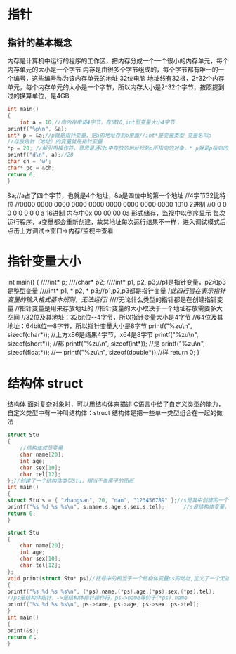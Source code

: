 # 指针
## 指针的基本概念
内存是计算机中运行的程序的工作区，把内存分成一个一个很小的内存单元，每个内存单元的大小是一个字节
内存是由很多个字节组成的，每个字节都有唯一的一个编号，这些编号称为该内存单元的地址
32位电脑
地址线有32根，2^32个内存单元，每个内存单元的大小是一个字节，所以内存大小是2^32个字节，按照提到过的换算单位，是4GB
```c
int main()
{
	int a = 10;//向内存申请4字节，存储10,int型变量大小4字节
printf("%p\n", &a);
int* p = &a;//p就是指针变量，把a的地址存到p里面//int*是变量类型 变量名叫p
//存放指针（地址）的变量就是指针变量
*p = 20; //解引用操作符，意思是通过p中存放的地址找到p所指向的对象，* p就是p指向的对象
printf("d\n", a);//20
char ch = 'w';
char* pc = &ch;
return 0;
}
```
&a;//a占了四个字节，也就是4个地址，&a是四位中的第一个地址
     //4字节32比特位
     //0000 0000 0000 0000 0000 0000 0000 0000 0000 1010 2进制
     //0       0       0       0       0       0       0       0      0        a      16进制
内存中0x 00 00 00 0a 形式储存，监视中以倒序显示
	每次运行程序，a变量都会重新创建，故其地址每次运行结果不一样，进入调试模式后点击上方调试->窗口->内存/监视中查看
# 指针变量大小
int main()
{
	////int* p;
	////char* p2;
	////int* p1, p2, p3;//p1是指针变量，p2和p3是整型变量
	////int* p1, * p2, * p3;//p1,p2,p3都是指针变量 
/*此四行旨在表示指针变量的输入格式基本规则，无法运行*/
	////无论什么类型的指针都是在创建指针变量
	//指针变量是用来存放地址的
	//指针变量的大小取决于一个地址存放需要多大空间
	//32位及其地址：32bit位--4字节，所以指针变量大小是4字节
	//64位及其地址：64bit位—8字节，所以指针变量大小是8字节
	printf("%zu\n", sizeof(char*)); //上方x86是结果4字节，x64是8字节
	printf("%zu\n", sizeof(short*));   //都
	printf("%zu\n", sizeof(int*));       //是
	printf("%zu\n", sizeof(float*));    //一
	printf("%zu\n", sizeof(double*));//样
	return 0;
}

# 结构体 struct
结构体
面对复杂对象时，可以用结构体来描述
C语言中给了自定义类型的能力，自定义类型中有一种叫结构体：struct
结构体是把一些单一类型组合在一起的做法
```c
struct Stu
{
	//结构体成员变量
	char name[20];
	int age;
	char sex[10];
	char tel[12];
};//创建了一个结构体类型Stu，相当于盖房子的图纸
int main()
{
struct Stu s = { "zhangsan", 20, "nan", "123456789" };//s是其中创建的一个变量
printf("%s %d %s %s\n", s.name,s.age,s.sex,s.tel);      //s是结构体变量，name是结构体成员变量
return 0;
}
```
```c
struct Stu
{
	char name[20];
	int age;
	char sex[10];
	char tel[12];
};
void print(struct Stu* ps)//括号中的相当于一个结构体变量ps的地址,定义了一个无返回值的函数print
{
printf("%s %d %s %s\n", (*ps).name,(*ps).age,(*ps).sex,(*ps).tel); 
//ps是结构体指针，->是结构体指针操作符，ps->name等价于(*ps).name
printf("%s %d %s %s\n", ps->name, ps->age, ps->sex, ps->tel);
}
int main()
{
print(&s);
return 0；
}
```